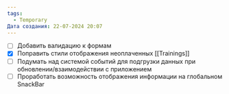 ```yaml
---
tags:
  - Temporary
Дата создания: 22-07-2024 20:07
---
```

- [ ] Добавить валидацию к формам
- [x] Поправить стили отображения неоплаченных [[Trainings]]
- [ ] Подумать над системой событий для подгрузки данных при обновлении/взаимодействии с приложением
- [ ] Проработать возможность отображения информации на глобальном SnackBar